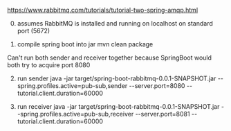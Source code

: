 https://www.rabbitmq.com/tutorials/tutorial-two-spring-amqp.html

0. assumes RabbitMQ is installed and running on localhost on standard port (5672)

1. compile spring boot into jar
   mvn clean package
   
Can't run both sender and receiver together because SpringBoot would both try to acquire port 8080

2. run sender
   java -jar target/spring-boot-rabbitmq-0.0.1-SNAPSHOT.jar --spring.profiles.active=pub-sub,sender --server.port=8080 --tutorial.client.duration=60000
   
3. run receiver
   java -jar target/spring-boot-rabbitmq-0.0.1-SNAPSHOT.jar --spring.profiles.active=pub-sub,receiver --server.port=8081 --tutorial.client.duration=60000
